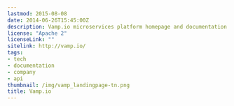 ```yaml
---
lastmod: 2015-08-08
date: 2014-06-26T15:45:00Z
description: Vamp.io microservices platform homepage and documentation
license: "Apache 2"
licenseLink: ""
sitelink: http://vamp.io/
tags:
- tech
- documentation
- company
- api
thumbnail: /img/vamp_landingpage-tn.png
title: Vamp.io
---
```


